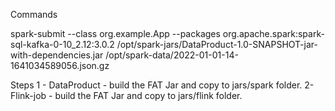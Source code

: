 Commands

spark-submit --class org.example.App --packages org.apache.spark:spark-sql-kafka-0-10_2.12:3.0.2 /opt/spark-jars/DataProduct-1.0-SNAPSHOT-jar-with-dependencies.jar /opt/spark-data/2022-01-01-14-1641034589056.json.gz


Steps
1 - DataProduct - build the FAT Jar and copy to jars/spark folder.
2-  Flink-job - build the FAT Jar and copy to jars/flink folder.